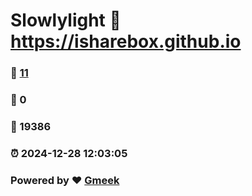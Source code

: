 # Slowlylight :link: https://isharebox.github.io 
### :page_facing_up: [11](https://isharebox.github.io/tag.html) 
### :speech_balloon: 0 
### :hibiscus: 19386 
### :alarm_clock: 2024-12-28 12:03:05 
### Powered by :heart: [Gmeek](https://github.com/Meekdai/Gmeek)
